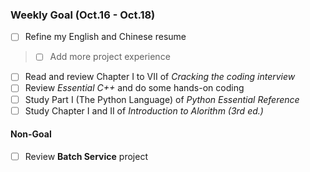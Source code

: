 ### Weekly Goal (Oct.16 - Oct.18)
- [ ] Refine my English and Chinese resume
> - [ ] Add more project experience
- [ ] Read and review Chapter I to VII of _Cracking the coding interview_
- [ ] Review _Essential C++_ and do some hands-on coding
- [ ] Study Part I (The Python Language) of _Python Essential Reference_
- [ ] Study Chapter I and II of _Introduction to Alorithm (3rd ed.)_

#### Non-Goal 
- [ ] Review __Batch Service__ project
